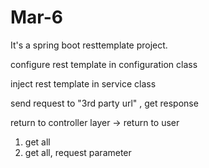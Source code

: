 # Mar-6
It's a spring boot resttemplate project.

configure rest template in configuration class

inject rest template in service class

send request to "3rd party url" , get response

return to controller layer  -> return to user
1. get all
2. get all,  request parameter
